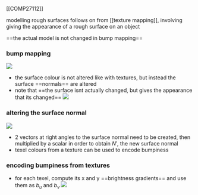 [[COMP27112]]

modelling rough surfaces follows on from [[texture mapping]], involving giving the appearance of a rough surface on an object

==the actual model is not changed in bump mapping==

### bump mapping
![](https://i.imgur.com/5mEblHl.png)
- the surface colour is not altered like with textures, but instead the surface ==normals== are altered
- note that ==the surface isnt actually changed, but gives the appearance that its changed==
![](https://i.imgur.com/YmWuqpw.png)

### altering the surface normal
![](https://i.imgur.com/bhl95jW.png)
- 2 vectors at right angles to the surface normal need to be created, then multiplied by a scalar in order to obtain $N'$, the new surface normal
- texel colours from a texture can be used to encode bumpiness

### encoding bumpiness from textures
- for each texel, compute its x and y ==brightness gradients== and use them as $b_u$ and $b_v$
![](https://i.imgur.com/geQGqOE.png)
